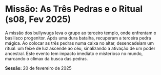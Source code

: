 # Missão: As Três Pedras e o Ritual (s08, Fev 2025)

A missão dos bullywugs leva o grupo ao terceiro templo, onde enfrentam o basilisco progenitor. Após uma dura batalha, recuperam a terceira pedra mágica. Ao colocar as três pedras numa caixa no altar, desencadeiam um ritual: um feixe de luz ascende ao céu, sinalizando a ativação de um poder ancestral. Este evento tem impacto imediato e misterioso no mundo, marcando o clímax da busca das pedras.

**Sessão:** 20 de fevereiro de 2025
